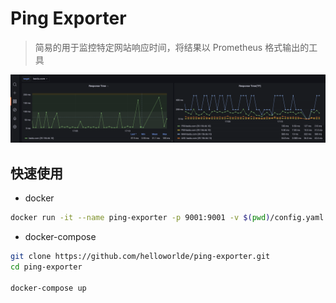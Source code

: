 # Ping Exporter

> 简易的用于监控特定网站响应时间，将结果以 Prometheus 格式输出的工具

![Grafana](img/grafana.png)

## 快速使用

- docker

```bash
docker run -it --name ping-exporter -p 9001:9001 -v $(pwd)/config.yaml:/app/config.yaml hellowoodes/ping-exporter
```

- docker-compose

```bash
git clone https://github.com/helloworlde/ping-exporter.git
cd ping-exporter

docker-compose up 
```
